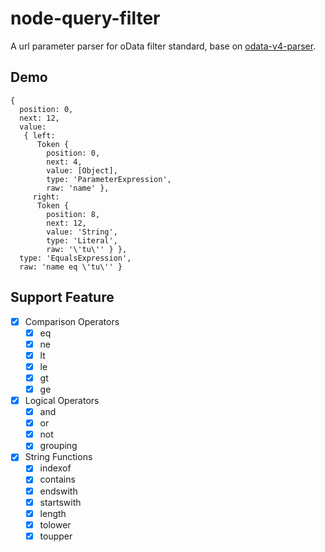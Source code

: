 node-query-filter
===============

A url parameter parser for oData filter standard, base on [odata-v4-parser](https://github.com/jaystack/odata-v4-parser).

## Demo
```
{
  position: 0,
  next: 12,
  value:
   { left:
      Token {
        position: 0,
        next: 4,
        value: [Object],
        type: 'ParameterExpression',
        raw: 'name' },
     right:
      Token {
        position: 8,
        next: 12,
        value: 'String',
        type: 'Literal',
        raw: '\'tu\'' } },
  type: 'EqualsExpression',
  raw: 'name eq \'tu\'' }
```

## Support Feature

* [x] Comparison Operators
	* [x] eq
	* [x] ne
	* [x] lt
	* [x] le
	* [x] gt
	* [x] ge
* [x] Logical Operators
	* [x] and
	* [x] or
	* [x] not
	* [x] grouping
* [x] String Functions
	* [x] indexof
	* [x] contains
	* [x] endswith
	* [x] startswith
	* [x] length
	* [x] tolower
	* [x] toupper